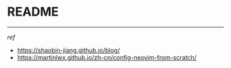 # README

---

*ref*

- <https://shaobin-jiang.github.io/blog/>
- <https://martinlwx.github.io/zh-cn/config-neovim-from-scratch/>

